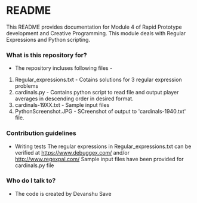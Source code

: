# README #

This README provides documentation for Module 4 of Rapid Prototype development and Creative Programming.
This module deals with Regular Expressions and Python scripting.

### What is this repository for? ###

* The repository incluses following files - 
1. Regular\_expressions.txt - Cotains solutions for 3 regular expression problems
2. cardinals.py - Contains python script to read file and output player averages in descending order in desired format. 
3. cardinals-19XX.txt - Sample input files
4. PythonScreenshot.JPG - SCreenshot of output to 'cardinals-1940.txt' file.

### Contribution guidelines ###

* Writing tests
The regular expressions in Regular\_expressions.txt can be verified at https://www.debuggex.com/ and/or http://www.regexpal.com/
Sample input files have been provided for cardinals.py file

### Who do I talk to? ###

* The code is created by Devanshu Save